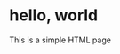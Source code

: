 <html>
<head>
<title>my page</title>
</head>
<body>
<h1> hello, world</h1>
<p> This is a simple HTML page</p>
</body>
</html>
